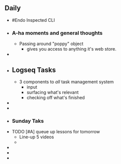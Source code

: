 ## Daily
- #Endo Inspected CLI
- ### A-ha moments and general thoughts
	- Passing around "poppy" object
		- gives you access to anything it's web store.
-
- ## Logseq Tasks
	- 3 components to *all* task management system
		- input
		- surfacing what's relevant
		- checking off what's finished
-
-
- ### Sunday Taks
- TODO [#A] queue up lessons for tomorrow
	- Line-up 5 videos
	-
-
-
-